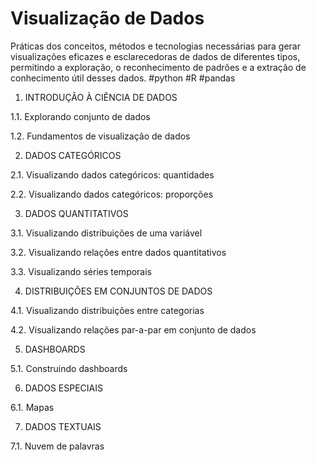 # Visualização de Dados
Práticas dos conceitos, métodos e tecnologias necessárias para gerar visualizações eficazes e esclarecedoras de dados de diferentes tipos, permitindo a exploração, o reconhecimento de padrões e a extração de conhecimento útil desses dados. #python #R #pandas

1. INTRODUÇÃO À CIÊNCIA DE DADOS

1.1. Explorando conjunto de dados

1.2. Fundamentos de visualização de dados

2. DADOS CATEGÓRICOS

2.1. Visualizando dados categóricos: quantidades

2.2. Visualizando dados categóricos: proporções

3. DADOS QUANTITATIVOS

3.1. Visualizando distribuições de uma variável

3.2. Visualizando relações entre dados quantitativos

3.3. Visualizando séries temporais

4. DISTRIBUIÇÕES EM CONJUNTOS DE DADOS

4.1. Visualizando distribuições entre categorias

4.2. Visualizando relações par-a-par em conjunto de dados

5. DASHBOARDS

5.1. Construindo dashboards

6. DADOS ESPECIAIS

6.1. Mapas

7. DADOS TEXTUAIS

7.1. Nuvem de palavras
 
